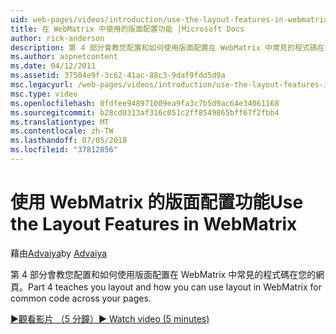 ```yaml
---
uid: web-pages/videos/introduction/use-the-layout-features-in-webmatrix
title: 在 WebMatrix 中使用的版面配置功能 |Microsoft Docs
author: rick-anderson
description: 第 4 部分會教您配置和如何使用版面配置在 WebMatrix 中常見的程式碼在您的網頁。
ms.author: aspnetcontent
ms.date: 04/12/2011
ms.assetid: 37504e9f-3c62-41ac-88c3-9daf9fdd5d9a
msc.legacyurl: /web-pages/videos/introduction/use-the-layout-features-in-webmatrix
msc.type: video
ms.openlocfilehash: 0fdfee948971009ea9fa3c7b5d9ac64e34061168
ms.sourcegitcommit: b28cd0313af316c051c2ff8549865bff67f2fbb4
ms.translationtype: MT
ms.contentlocale: zh-TW
ms.lasthandoff: 07/05/2018
ms.locfileid: "37812856"
---
```

<a name="use-the-layout-features-in-webmatrix"></a><span data-ttu-id="8ae40-103">使用 WebMatrix 的版面配置功能</span><span class="sxs-lookup"><span data-stu-id="8ae40-103">Use the Layout Features in WebMatrix</span></span>
====================
<span data-ttu-id="8ae40-104">藉由[Advaiya](https://twitter.com/Advaiyasolns)</span><span class="sxs-lookup"><span data-stu-id="8ae40-104">by [Advaiya](https://twitter.com/Advaiyasolns)</span></span>

<span data-ttu-id="8ae40-105">第 4 部分會教您配置和如何使用版面配置在 WebMatrix 中常見的程式碼在您的網頁。</span><span class="sxs-lookup"><span data-stu-id="8ae40-105">Part 4 teaches you layout and how you can use layout in WebMatrix for common code across your pages.</span></span>

[<span data-ttu-id="8ae40-106">&#9654;觀看影片 （5 分鐘）</span><span class="sxs-lookup"><span data-stu-id="8ae40-106">&#9654; Watch video (5 minutes)</span></span>](https://channel9.msdn.com/Blogs/ASP-NET-Site-Videos/use-the-layout-features-in-webmatrix)
